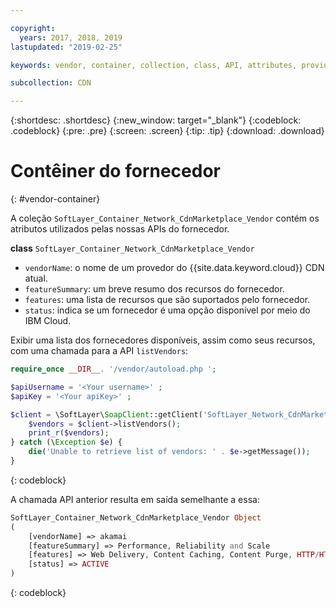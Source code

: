 ```yaml
---

copyright:
  years: 2017, 2018, 2019
lastupdated: "2019-02-25"

keywords: vendor, container, collection, class, API, attributes, provider

subcollection: CDN

---
```


{:shortdesc: .shortdesc}
{:new_window: target="_blank"}
{:codeblock: .codeblock}
{:pre: .pre}
{:screen: .screen}
{:tip: .tip}
{:download: .download}

# Contêiner do fornecedor
{: #vendor-container}

A coleção `SoftLayer_Container_Network_CdnMarketplace_Vendor` contém os atributos utilizados pelas nossas
APIs do fornecedor.


**class** `SoftLayer_Container_Network_CdnMarketplace_Vendor`  
* `vendorName`: o nome de um provedor do {{site.data.keyword.cloud}} CDN atual.  
* `featureSummary`: um breve resumo dos recursos do fornecedor.  
* `features`: uma lista de recursos que são suportados pelo fornecedor.  
* `status`: indica se um fornecedor é uma opção disponível por meio do IBM Cloud.


Exibir uma lista dos fornecedores disponíveis, assim como seus recursos, com uma chamada para a API
`listVendors`:

```php
require_once __DIR__. '/vendor/autoload.php ';

$apiUsername = '<Your username>' ;
$apiKey = '<Your apiKey>' ;

$client = \SoftLayer\SoapClient::getClient('SoftLayer_Network_CdnMarketplace_Vendor', null, $apiUsername, $apiKey); try {
    $vendors = $client->listVendors();
    print_r($vendors);
} catch (\Exception $e) {
    die('Unable to retrieve list of vendors: ' . $e->getMessage());
}
```
{: codeblock}

A chamada API anterior resulta em saída semelhante a essa:

```php
SoftLayer_Container_Network_CdnMarketplace_Vendor Object
(
    [vendorName] => akamai
    [featureSummary] => Performance, Reliability and Scale
    [features] => Web Delivery, Content Caching, Content Purge, HTTP/HTTPS Support
    [status] => ACTIVE
)
```
{: codeblock}
